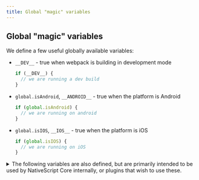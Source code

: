 ```yaml
---
title: Global "magic" variables
---
```


## Global "magic" variables

We define a few useful globally available variables:

- `__DEV__` - true when webpack is building in development mode
  ```ts
  if (__DEV__) {
    // we are running a dev build
  }
  ```
- `global.isAndroid`, `__ANDROID__` - true when the platform is Android
  ```ts
  if (global.isAndroid) {
    // we are running on android
  }
  ```
- `global.isIOS`, `__IOS__` - true when the platform is iOS
  ```ts
  if (global.isIOS) {
    // we are running on iOS
  }
  ```

<details>

<summary>
The following variables are also defined, but are primarily intended to be used by NativeScript Core internally, or plugins that wish to use these.
</summary>

- `__NS_WEBPACK__` - always `true` when building with webpack
- `__NS_ENV_VERBOSE__` - `true` when `--env.verbose` is set
- `__NS_DEV_HOST_IPS__` - an array of IP addresses of the host machine (the machine running the build) when in `development` mode, and an empty array in production mode.
- `__CSS_PARSER__` - the css parser used by NativeScript Core. The value is set based on the `cssParser` value in the `nativescript.config.ts` and defaults to `css-tree`
- `__UI_USE_XML_PARSER__` - a flag used by NativeScript Core to disable the XML parser when it's not used
- `__UI_USE_EXTERNAL_RENDERER__` - a flag used by NativeScript Core to disable registering global modules when an external renderer is used.

</details>
